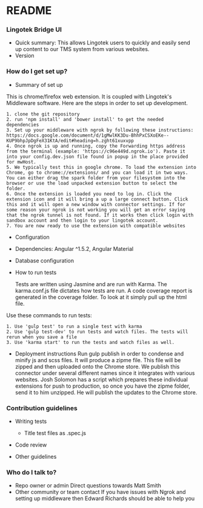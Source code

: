 # README #

### Lingotek Bridge UI ###

* Quick summary: This allows Lingotek users to quickly and easily send up content to our TMS system from various websites.
* Version

### How do I get set up? ###

* Summary of set up

This is chrome/firefox web extension. It is coupled with Lingotek's Middleware software. Here are the steps in order to set up development.      
            
    1. clone the git repository
    2. run 'npm install' and 'bower install' to get the needed dependencies
    3. Set up your middleware with ngrok by following these instructions: https://docs.google.com/document/d/1gMwlKK3Du-BhhPxCSXoEKe--KUP9bhpJpDgFeX31KtA/edit#heading=h.zght61xuxvpp
    4. Once ngrok is up and running, copy the Forwarding https address from the terminal (example: 'https://c96e449d.ngrok.io'). Paste it into your config.dev.json file found in popup in the place provided for mwHost. 
    5. We typically test this in google chrome. To load the extension into Chrome, go to chrome://extensions/ and you can load it in two ways. You can either drag the spark folder from your filesystem into the browser or use the load unpacked extension button to select the folder.
    6. Once the extension is loaded you need to log in. Click the extension icon and it will bring a up a large connect button. Click this and it will open a new window with connector settings. If for some reason your ngrok is not working you will get an error saying that the ngrok tunnel is not found. If it works then click login with sandbox account and then login to your lingotek account.
    7. You are now ready to use the extension with compatible websites

* Configuration
* Dependencies: Angular ^1.5.2, Angular Material 
* Database configuration
* How to run tests

  Tests are written using Jasmine and are run with Karma. The karma.conf.js file dictates how tests are run. A code coverage report is generated in the coverage   folder. To look at it simply pull up the html file.

Use these commands to run tests:

    1. Use 'gulp test' to run a single test with karma
    2. Use 'gulp test-dev' to run tests and watch files. The tests will rerun when you save a file
    3. Use 'karma start' to run the tests and watch files as well.

* Deployment instructions
  Run gulp publish in order to condense and minify js and scss files. It will produce a zipme file. This file will be zipped and then uploaded onto the Chrome store. We publish this connector under several different names since it integrates with various websites. Josh Solomon has a script which prepares these individual extensions for push to production, so once you have the zipme folder, send it to him unzipped. He will publish the updates to the Chrome store.

### Contribution guidelines ###

* Writing tests
  
    * Title test files as .spec.js


* Code review
  
* Other guidelines

### Who do I talk to? ###

* Repo owner or admin
  Direct questions towards Matt Smith
* Other community or team contact
  If you have issues with Ngrok and setting up middleware then Edward Richards should be able to help you